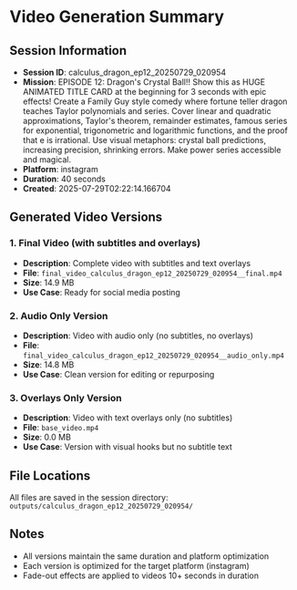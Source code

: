 # Video Generation Summary

## Session Information
- **Session ID**: calculus_dragon_ep12_20250729_020954
- **Mission**: EPISODE 12: Dragon's Crystal Ball!! Show this as HUGE ANIMATED TITLE CARD at the beginning for 3 seconds with epic effects! Create a Family Guy style comedy where fortune teller dragon teaches Taylor polynomials and series. Cover linear and quadratic approximations, Taylor's theorem, remainder estimates, famous series for exponential, trigonometric and logarithmic functions, and the proof that e is irrational. Use visual metaphors: crystal ball predictions, increasing precision, shrinking errors. Make power series accessible and magical.
- **Platform**: instagram
- **Duration**: 40 seconds
- **Created**: 2025-07-29T02:22:14.166704

## Generated Video Versions

### 1. Final Video (with subtitles and overlays)
- **Description**: Complete video with subtitles and text overlays
- **File**: `final_video_calculus_dragon_ep12_20250729_020954__final.mp4`
- **Size**: 14.9 MB
- **Use Case**: Ready for social media posting

### 2. Audio Only Version
- **Description**: Video with audio only (no subtitles, no overlays)
- **File**: `final_video_calculus_dragon_ep12_20250729_020954__audio_only.mp4`
- **Size**: 14.8 MB
- **Use Case**: Clean version for editing or repurposing

### 3. Overlays Only Version
- **Description**: Video with text overlays only (no subtitles)
- **File**: `base_video.mp4`
- **Size**: 0.0 MB
- **Use Case**: Version with visual hooks but no subtitle text

## File Locations
All files are saved in the session directory: `outputs/calculus_dragon_ep12_20250729_020954/`

## Notes
- All versions maintain the same duration and platform optimization
- Each version is optimized for the target platform (instagram)
- Fade-out effects are applied to videos 10+ seconds in duration
